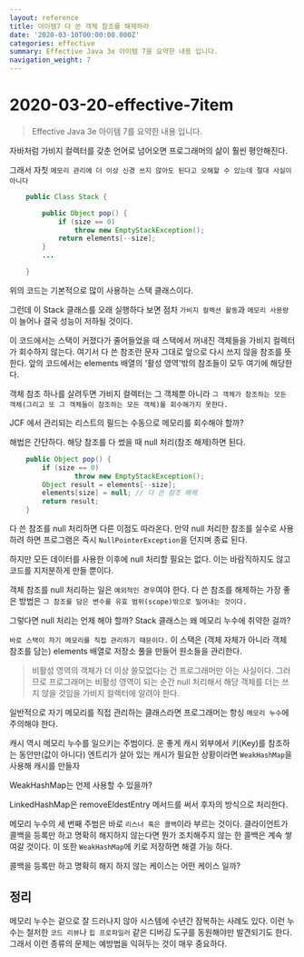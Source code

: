 ```yaml
---
layout: reference
title: 아이템7 다 쓴 객체 참조를 해제하라
date: '2020-03-10T00:00:00.000Z'
categories: effective
summary: Effective Java 3e 아이템 7을 요약한 내용 입니다.
navigation_weight: 7
---
```


# 2020-03-20-effective-7item

> Effective Java 3e 아이템 7를 요약한 내용 입니다.

자바처럼 가비지 컬렉터를 갖춘 언어로 넘어오면 프로그래머의 삶이 훨씬 평안해진다.

그래서 자칫 `메모리 관리에 더 이상 신경 쓰지 않아도 된다고 오해할 수 있는데 절대 사실이 아니다`

```java
    public Class Stack {

        public Object pop() {
            if (size == 0)
                throw new EmptyStackException();
            return elements[--size];
        }
        ...

    }
```

위의 코드는 기본적으로 많이 사용하는 스택 클래스이다.

그런데 이 Stack 클래스를 오래 실행하다 보면 점차 `가비지 컬렉션 활동`과 `메모리 사용량`이 늘어나 결국 성능이 저하될 것이다.

이 코드에서는 스택이 커졌다가 줄어들었을 때 스택에서 꺼내진 객체들을 가비지 컬렉터가 회수하지 않는다. 여기서 다 쓴 참조란 문자 그대로 앞으로 다시 쓰지 않을 참조를 뜻한다. 앞의 코드에서는 elements 배열의 '활성 영역'밖의 참조들이 모두 여기에 해당한다.

객체 참조 하나를 살려두면 가비지 컬렉터는 그 객체뿐 아니라 `그 객체가 참조하는 모든 객체(그리고 또 그 객체들이 참조하는 모든 객체)를 회수해가지 못한다.`

JCF 에서 관리되는 리스트의 필드는 수동으로 메모리를 회수해야 할까?

해법은 간단하다. 해당 참조를 다 썼을 때 null 처리\(참조 해제\)하면 된다.

```java
    public Object pop() {
        if (size == 0)
                throw new EmptyStackException();
        Object result = elements[--size];
        elements[size] = null; // 다 쓴 참조 해제
        return result;    
    }
```

다 쓴 참조를 null 처리하면 다른 이점도 따라온다. 만약 null 처리한 참조를 실수로 사용하려 하면 프로그램은 즉시 `NullPointerException`을 던지며 종료 된다.

하지만 모든 데이터를 사용한 이후에 null 처리할 필요는 없다. 이는 바람직하지도 않고 코드를 지저분하게 만들 뿐이다.

객체 참조를 null 처리하는 일은 `예외적인 경우`여야 한다. 다 쓴 참조를 해제하는 가장 좋은 방법은 `그 참조를 담은 변수를 유효 범위(scope)밖으로 밀어내는 것이다.`

그렇다면 null 처리는 언제 해야 할까? Stack 클래스는 왜 메모리 누수에 취약한 걸까?

`바로 스택이 자기 메모리를 직접 관리하기 때문이다.` 이 스택은 \(객체 자체가 아니라 객체 참조를 담는\) elements 배열로 저장소 풀을 만들어 원소들을 관리한다.

> 비활성 영역의 객체가 더 이상 쓸모없다는 건 프로그래머만 아는 사실이다. 그러므로 프로그래머는 비활성 영역이 되는 순간 null 처리해서 해당 객체를 더는 쓰지 않을 것임을 가비지 컬렉터에 알려야 한다.

일반적으로 자기 메모리를 직접 관리하는 클래스라면 프로그래머는 항싱 `메모리 누수`에 주의해야 한다.

캐시 역시 메모리 누수를 일으키는 주범이다. 운 좋게 캐시 외부에서 키\(Key\)를 참조하는 동안만\(값이 아니다\) 엔트리가 살아 있는 캐시가 필요한 상황이라면 `WeakHashMap`을 사용해 캐시를 만들자

WeakHashMap는 언제 사용할 수 있을까?

LinkedHashMap은 removeEldestEntry 메서드를 써서 후자의 방식으로 처리한다.

메모리 누수의 세 번째 주범은 바로 `리스너 혹은 콜백`이라 부르는 것이다. 클라이언트가 콜백을 등록만 하고 명확히 해지하지 않는다면 뭔가 조치해주지 않는 한 콜백은 계속 쌓여갈 것이다. 이 또한 `WeakHashMap`에 키로 저장하면 해결 가능 하다.

콜백을 등록만 하고 명확히 해지 하지 않는 케이스는 어떤 케이스 일까?

## 정리

메모리 누수는 겉으로 잘 드러나지 않아 시스템에 수년간 잠복하는 사례도 있다. 이런 누수는 철저한 `코드 리뷰`나 `힙 프로파일러` 같은 디버깅 도구를 동원해야만 발견되기도 한다. 그래서 이런 종류의 문제는 예방법을 익혀두는 것이 매우 중요하다.

